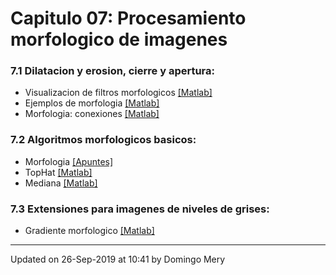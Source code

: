 
# Capitulo 07: Procesamiento morfologico de imagenes
### 7.1 Dilatacion y erosion, cierre y apertura:
* Visualizacion de filtros morfologicos [[Matlab]](https://github.com/domingomery/imagenes/blob/master/clases/Cap07_Morphologia/matlab/IMG07_MorphScan.m)
* Ejemplos de morfologia [[Matlab]](https://github.com/domingomery/imagenes/blob/master/clases/Cap07_Morphologia/matlab/IMG07_MorphExamples.m)
* Morfologia: conexiones [[Matlab]](https://github.com/domingomery/imagenes/blob/master/clases/Cap07_Morphologia/matlab/IMG07_Connected.m)
### 7.2 Algoritmos morfologicos basicos:
* Morfologia [[Apuntes]](https://github.com/domingomery/imagenes/blob/master/clases/Cap07_Morphologia/presentations/IMG07_Morfologia.pdf)
* TopHat [[Matlab]](https://github.com/domingomery/imagenes/blob/master/clases/Cap07_Morphologia/matlab/IMG07_TopHat.m)
* Mediana [[Matlab]](https://github.com/domingomery/imagenes/blob/master/clases/Cap07_Morphologia/matlab/IMG07_Mediana.m)
### 7.3 Extensiones para imagenes de niveles de grises:
* Gradiente morfologico [[Matlab]](https://github.com/domingomery/imagenes/blob/master/clases/Cap07_Morphologia/matlab/IMG07_GradienteMorfologico.m)
---


Updated on 26-Sep-2019 at 10:41 by Domingo Mery
